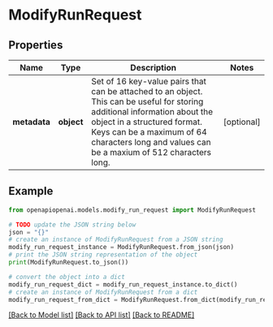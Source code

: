 # ModifyRunRequest


## Properties

Name | Type | Description | Notes
------------ | ------------- | ------------- | -------------
**metadata** | **object** | Set of 16 key-value pairs that can be attached to an object. This can be useful for storing additional information about the object in a structured format. Keys can be a maximum of 64 characters long and values can be a maxium of 512 characters long.  | [optional] 

## Example

```python
from openapiopenai.models.modify_run_request import ModifyRunRequest

# TODO update the JSON string below
json = "{}"
# create an instance of ModifyRunRequest from a JSON string
modify_run_request_instance = ModifyRunRequest.from_json(json)
# print the JSON string representation of the object
print(ModifyRunRequest.to_json())

# convert the object into a dict
modify_run_request_dict = modify_run_request_instance.to_dict()
# create an instance of ModifyRunRequest from a dict
modify_run_request_from_dict = ModifyRunRequest.from_dict(modify_run_request_dict)
```
[[Back to Model list]](../README.md#documentation-for-models) [[Back to API list]](../README.md#documentation-for-api-endpoints) [[Back to README]](../README.md)


